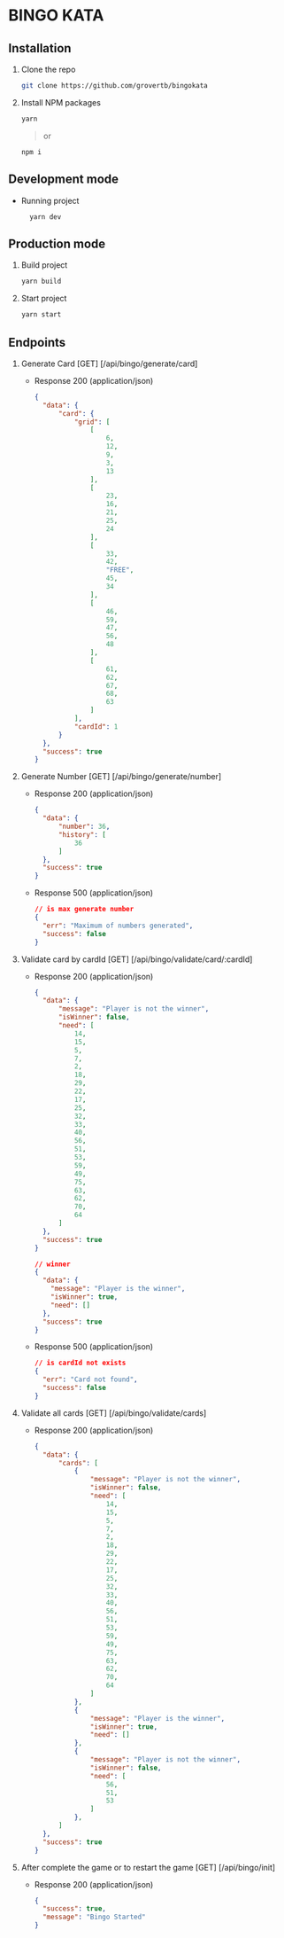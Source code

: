 # BINGO KATA

## Installation

1. Clone the repo
    ```sh
    git clone https://github.com/grovertb/bingokata
    ```

2. Install NPM packages
    ```sh
    yarn
    ```
    > or
    ```
    npm i
    ```

## Development mode
  - Running project
    ```
      yarn dev
    ```

## Production mode
1. Build project
    ```sh
    yarn build
    ```
2. Start project
    ```sh
    yarn start
    ```

## Endpoints

1. Generate Card [GET] [/api/bingo/generate/card]
    + Response 200 (application/json) 
        ```JSON
        {
          "data": {
              "card": {
                  "grid": [
                      [
                          6,
                          12,
                          9,
                          3,
                          13
                      ],
                      [
                          23,
                          16,
                          21,
                          25,
                          24
                      ],
                      [
                          33,
                          42,
                          "FREE",
                          45,
                          34
                      ],
                      [
                          46,
                          59,
                          47,
                          56,
                          48
                      ],
                      [
                          61,
                          62,
                          67,
                          68,
                          63
                      ]
                  ],
                  "cardId": 1
              }
          },
          "success": true
        }
        ````

2. Generate Number [GET] [/api/bingo/generate/number]
    + Response 200 (application/json) 
        ```JSON
        {
          "data": {
              "number": 36,
              "history": [
                  36
              ]
          },
          "success": true
        }
        ```
    + Response 500 (application/json)
      ```JSON
      // is max generate number
      {
        "err": "Maximum of numbers generated",
        "success": false
      }
      ```

3. Validate card by cardId [GET] [/api/bingo/validate/card/:cardId]
    + Response 200 (application/json) 
        ```JSON
        {
          "data": {
              "message": "Player is not the winner",
              "isWinner": false,
              "need": [
                  14,
                  15,
                  5,
                  7,
                  2,
                  18,
                  29,
                  22,
                  17,
                  25,
                  32,
                  33,
                  40,
                  56,
                  51,
                  53,
                  59,
                  49,
                  75,
                  63,
                  62,
                  70,
                  64
              ]
          },
          "success": true
        }

        // winner
        {
          "data": {
            "message": "Player is the winner",
            "isWinner": true,
            "need": []
          },
          "success": true
        }
        ```
    + Response 500 (application/json)
      ```JSON
      // is cardId not exists
      {
        "err": "Card not found",
        "success": false
      }
      ```

4. Validate all cards [GET] [/api/bingo/validate/cards]
    + Response 200 (application/json) 
      ```JSON
      {
        "data": {
            "cards": [
                {
                    "message": "Player is not the winner",
                    "isWinner": false,
                    "need": [
                        14,
                        15,
                        5,
                        7,
                        2,
                        18,
                        29,
                        22,
                        17,
                        25,
                        32,
                        33,
                        40,
                        56,
                        51,
                        53,
                        59,
                        49,
                        75,
                        63,
                        62,
                        70,
                        64
                    ]
                },
                {
                    "message": "Player is the winner",
                    "isWinner": true,
                    "need": []
                },
                {
                    "message": "Player is not the winner",
                    "isWinner": false,
                    "need": [
                        56,
                        51,
                        53
                    ]
                },
            ]
        },
        "success": true
      }
      ```
5. After complete the game or to restart the game [GET] [/api/bingo/init]
    + Response 200 (application/json) 
      ```JSON
      {
        "success": true,
        "message": "Bingo Started"
      }
      ```